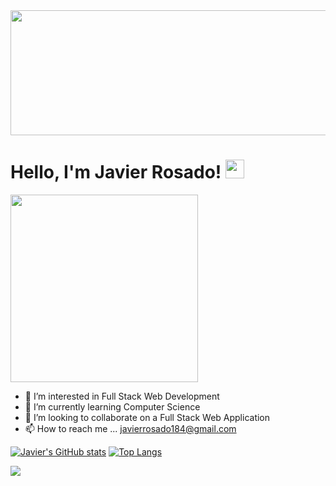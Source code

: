 <img src="https://user-images.githubusercontent.com/88807540/154182216-b4146f52-ba9c-4358-8413-6454b93108f9.jpg" width="2000000" height="200">








# Hello, I'm Javier Rosado! <img src="https://raw.githubusercontent.com/MartinHeinz/MartinHeinz/master/wave.gif" width="30px">

<img src="https://user-images.githubusercontent.com/88807540/154181297-bbd162a6-ce47-4686-9eb3-399c83c3e7ba.png" width="300" height="300">

- 👀 I’m interested in Full Stack Web Development 
- 🌱 I’m currently learning Computer Science 
- 💞️ I’m looking to collaborate on a Full Stack Web Application
- 📫 How to reach me ... javierrosado184@gmail.com


[![Javier's GitHub stats](https://github-readme-stats.vercel.app/api?username=jrosado184)](https://github.com/anuraghazra/github-readme-stats)
[![Top Langs](https://github-readme-stats.vercel.app/api/top-langs/?username=jrosado184)](https://github.com/jrosado184/github-readme-stats)


![](https://komarev.com/ghpvc/?username=your-jrosado184)
